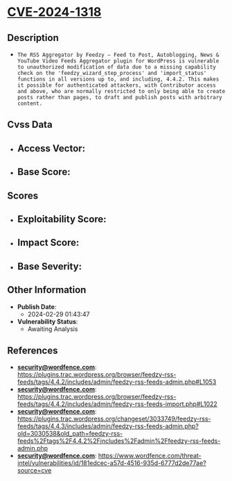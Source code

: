 
# [CVE-2024-1318](https://cve.mitre.org/cgi-bin/cvename.cgi?name=CVE-2024-1318)

## Description

- `The RSS Aggregator by Feedzy – Feed to Post, Autoblogging, News & YouTube Video Feeds Aggregator plugin for WordPress is vulnerable to unauthorized modification of data due to a missing capability check on the 'feedzy_wizard_step_process' and 'import_status' functions in all versions up to, and including, 4.4.2. This makes it possible for authenticated attackers, with Contributor access and above, who are normally restricted to only being able to create posts rather than pages, to draft and publish posts with arbitrary content.`

## Cvss Data

- **Access Vector**:
  - 
- **Base Score**:
  - 

## Scores

- **Exploitability Score**:
  - 
- **Impact Score**:
  - 
- **Base Severity**:
  - 

## Other Information

- **Publish Date**:
  - 2024-02-29 01:43:47
- **Vulnerability Status**:
  - Awaiting Analysis

## References

- **security@wordfence.com**: https://plugins.trac.wordpress.org/browser/feedzy-rss-feeds/tags/4.4.2/includes/admin/feedzy-rss-feeds-admin.php#L1053
- **security@wordfence.com**: https://plugins.trac.wordpress.org/browser/feedzy-rss-feeds/tags/4.4.2/includes/admin/feedzy-rss-feeds-import.php#L1022
- **security@wordfence.com**: https://plugins.trac.wordpress.org/changeset/3033749/feedzy-rss-feeds/tags/4.4.3/includes/admin/feedzy-rss-feeds-admin.php?old=3030538&old_path=feedzy-rss-feeds%2Ftags%2F4.4.2%2Fincludes%2Fadmin%2Ffeedzy-rss-feeds-admin.php
- **security@wordfence.com**: https://www.wordfence.com/threat-intel/vulnerabilities/id/181edcec-a57d-4516-935d-6777d2de77ae?source=cve
